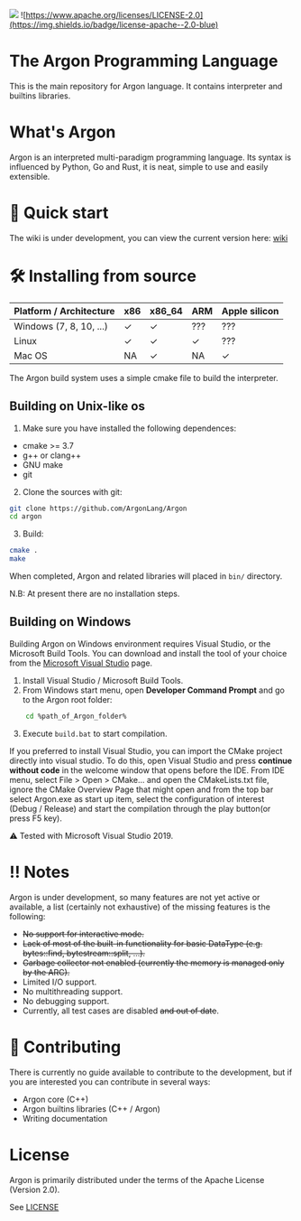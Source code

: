 ![](https://img.shields.io/badge/version-0.2.0--alpha-red)
![https://www.apache.org/licenses/LICENSE-2.0](https://img.shields.io/badge/license-apache--2.0-blue)

# The Argon Programming Language
This is the main repository for Argon language. It contains interpreter and builtins libraries.

# What's Argon
Argon is an interpreted multi-paradigm programming language. Its syntax is influenced by Python, Go and Rust, it is neat, simple to use and easily extensible. 

# 🚀 Quick start
The wiki is under development, you can view the current version here: [wiki](https://github.com/jacopodl/Argon/wiki)

# 🛠️ Installing from source

| Platform / Architecture  | x86 | x86_64 | ARM | Apple silicon |
|--------------------------|-----|--------|-----|---------------|
| Windows (7, 8, 10, ...)  | ✓   | ✓      | ??? | ???           |
| Linux                    | ✓   | ✓      | ✓   | ???           |
| Mac OS                   | NA  | ✓      | NA  | ✓             |

The Argon build system uses a simple cmake file to build the interpreter.

## Building on Unix-like os

1. Make sure you have installed the following dependences:
  * cmake >= 3.7
  * g++ or clang++
  * GNU make
  * git

2. Clone the sources with git:

  ```sh
  git clone https://github.com/ArgonLang/Argon
  cd argon
  ```
  
3. Build:

  ```sh
  cmake .
  make
  ```
  
When completed, Argon and related libraries will placed in `bin/` directory.

N.B: At present there are no installation steps.

## Building on Windows
Building Argon on Windows environment requires Visual Studio, or the Microsoft Build Tools. 
You can download and install the tool of your choice from the [Microsoft Visual Studio](https://www.visualstudio.com/downloads/) page.

1. Install Visual Studio / Microsoft Build Tools.
2. From Windows start menu, open **Developer Command Prompt** and go to the Argon root folder:
```sh
    cd %path_of_Argon_folder%
```
3. Execute `build.bat` to start compilation.

If you preferred to install Visual Studio, you can import the CMake project directly into visual studio. 
To do this, open Visual Studio and press **continue without code** in the welcome window that opens before the IDE. 
From IDE menu, select File > Open > CMake... and open the CMakeLists.txt file, ignore the CMake Overview Page that might open 
and from the top bar select Argon.exe as start up item, select the configuration of interest (Debug / Release) and start the compilation 
through the play button(or press F5 key).

⚠️ Tested with Microsoft Visual Studio 2019.

# ‼️ Notes
Argon is under development, so many features are not yet active or available, a list (certainly not exhaustive) of the missing features is the following:
* ~~No support for interactive mode.~~
* ~~Lack of most of the built-in functionality for basic DataType (e.g. bytes::find, bytestream::split, ...).~~
* ~~Garbage collector not enabled (currently the memory is managed only by the ARC).~~
* Limited I/O support.
* No multithreading support.
* No debugging support.
* Currently, all test cases are disabled ~~and out of date~~.

# 🤝 Contributing
There is currently no guide available to contribute to the development, but if you are interested you can contribute in several ways:
* Argon core (C++)
* Argon builtins libraries (C++ / Argon)
* Writing documentation

# License
Argon is primarily distributed under the terms of the Apache License (Version 2.0). 

See [LICENSE](LICENSE)


